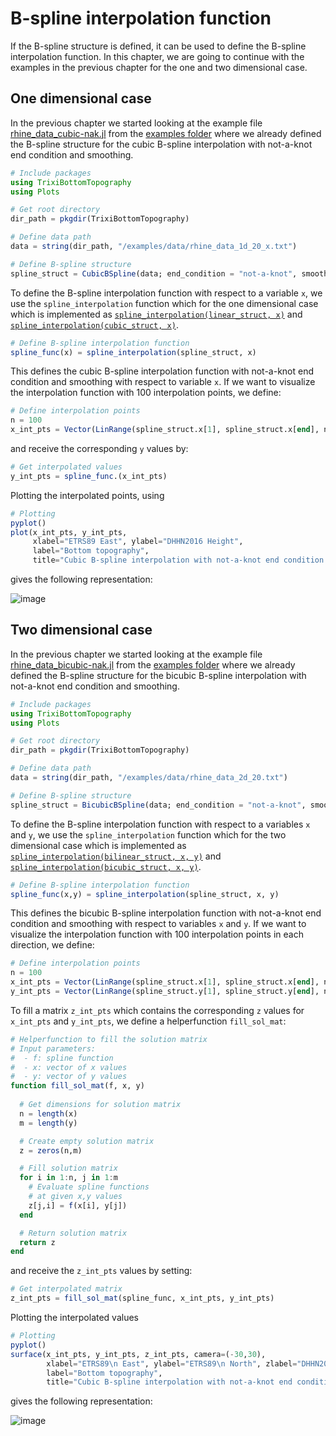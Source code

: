 # B-spline interpolation function

If the B-spline structure is defined, it can be used to define the B-spline interpolation function. In this chapter, we are going to continue with the examples in the previous chapter for the one and two dimensional case.

## One dimensional case

In the previous chapter we started looking at the example file [rhine\_data\_cubic-nak.jl](https://github.com/maxbertrand1996/TrixiBottomTopography.jl/blob/9f6c7e967a3b094dbfa43688d25a8998fce40014/examples/rhine_data_cubic-nak.jl) from the [examples folder](https://github.com/maxbertrand1996/TrixiBottomTopography.jl/tree/9f6c7e967a3b094dbfa43688d25a8998fce40014/examples) where we already defined the B-spline structure for the cubic B-spline interpolation with not-a-knot end condition and smoothing.

```julia
# Include packages
using TrixiBottomTopography
using Plots

# Get root directory
dir_path = pkgdir(TrixiBottomTopography)

# Define data path
data = string(dir_path, "/examples/data/rhine_data_1d_20_x.txt")

# Define B-spline structure
spline_struct = CubicBSpline(data; end_condition = "not-a-knot", smoothing_factor = 999)
```

To define the B-spline interpolation function with respect to a variable `x`, we use the `spline_interpolation` function which for the one dimensional case which is implemented as [`spline_interpolation(linear_struct, x)`](https://maxbertrand1996.github.io/TrixiBottomTopography.jl/dev/reference/#TrixiBottomTopography.spline_interpolation-Tuple{LinearBSpline,%20Any}) and [`spline_interpolation(cubic_struct, x)`](https://maxbertrand1996.github.io/TrixiBottomTopography.jl/dev/reference/#TrixiBottomTopography.spline_interpolation-Tuple{CubicBSpline,%20Any}).

```julia
# Define B-spline interpolation function
spline_func(x) = spline_interpolation(spline_struct, x)
```

This defines the cubic B-spline interpolation function with not-a-knot end condition and smoothing with respect to variable `x`. If we want to visualize the interpolation function with 100 interpolation points, we define:
```julia
# Define interpolation points
n = 100
x_int_pts = Vector(LinRange(spline_struct.x[1], spline_struct.x[end], n))
```

and receive the corresponding `y` values by:

```julia
# Get interpolated values
y_int_pts = spline_func.(x_int_pts)
```

Plotting the interpolated points, using 

```julia
# Plotting
pyplot()
plot(x_int_pts, y_int_pts,
     xlabel="ETRS89 East", ylabel="DHHN2016 Height",
     label="Bottom topography", 
     title="Cubic B-spline interpolation with not-a-knot end condition and smoothing")
```

gives the following representation:

![image](https://raw.githubusercontent.com/maxbertrand1996/TrixiBottomTopography.jl/main/assets/images/Cubic_nak_smth.png)

## Two dimensional case

In the previous chapter we started looking at the example file [rhine\_data\_bicubic-nak.jl](https://github.com/maxbertrand1996/TrixiBottomTopography.jl/blob/main/examples/rhine_data_bicubic-nak.jl) from the [examples folder](https://github.com/maxbertrand1996/TrixiBottomTopography.jl/tree/9f6c7e967a3b094dbfa43688d25a8998fce40014/examples) where we already defined the B-spline structure for the bicubic B-spline interpolation with not-a-knot end condition and smoothing.

```julia
# Include packages
using TrixiBottomTopography
using Plots

# Get root directory
dir_path = pkgdir(TrixiBottomTopography)

# Define data path
data = string(dir_path, "/examples/data/rhine_data_2d_20.txt")

# Define B-spline structure
spline_struct = BicubicBSpline(data; end_condition = "not-a-knot", smoothing_factor = 9999)
```

To define the B-spline interpolation function with respect to a variables `x` and `y`, we use the `spline_interpolation` function which for the two dimensional case which is implemented as [`spline_interpolation(bilinear_struct, x, y)`](https://maxbertrand1996.github.io/TrixiBottomTopography.jl/dev/reference/#TrixiBottomTopography.spline_interpolation-Tuple{BilinearBSpline,%20Any,%20Any}) and [`spline_interpolation(bicubic_struct, x, y)`](https://maxbertrand1996.github.io/TrixiBottomTopography.jl/dev/reference/#TrixiBottomTopography.spline_interpolation-Tuple{BicubicBSpline,%20Any,%20Any}).

```julia
# Define B-spline interpolation function
spline_func(x,y) = spline_interpolation(spline_struct, x, y)
```
This defines the bicubic B-spline interpolation function with not-a-knot end condition and smoothing with respect to variables `x` and `y`. If we want to visualize the interpolation function with 100 interpolation points in each direction, we define:

```julia
# Define interpolation points
n = 100
x_int_pts = Vector(LinRange(spline_struct.x[1], spline_struct.x[end], n))
y_int_pts = Vector(LinRange(spline_struct.y[1], spline_struct.y[end], n))
```

To fill a matrix `z_int_pts` which contains the corresponding `z` values for `x_int_pts` and `y_int_pts`, we define a helperfunction `fill_sol_mat`:

```julia
# Helperfunction to fill the solution matrix
# Input parameters:
#  - f: spline function
#  - x: vector of x values
#  - y: vector of y values
function fill_sol_mat(f, x, y)
    
  # Get dimensions for solution matrix
  n = length(x)
  m = length(y)

  # Create empty solution matrix
  z = zeros(n,m)

  # Fill solution matrix
  for i in 1:n, j in 1:m
    # Evaluate spline functions
    # at given x,y values
    z[j,i] = f(x[i], y[j])
  end

  # Return solution matrix
  return z
end
```

and receive the `z_int_pts` values by setting:

```julia
# Get interpolated matrix
z_int_pts = fill_sol_mat(spline_func, x_int_pts, y_int_pts)
```

Plotting the interpolated values

```julia
# Plotting
pyplot()
surface(x_int_pts, y_int_pts, z_int_pts, camera=(-30,30),
        xlabel="ETRS89\n East", ylabel="ETRS89\n North", zlabel="DHHN2016\n Height", 
        label="Bottom topography", 
        title="Cubic B-spline interpolation with not-a-knot end condition")
```

gives the following representation:

![image](https://raw.githubusercontent.com/maxbertrand1996/TrixiBottomTopography.jl/main/assets/images/Bicubic_nak_smth.png)